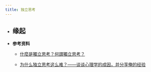 ```yaml
---
title: 独立思考
---
```


- 缘起
	 - 

- **参考资料**
	 - [什麼是獨立思考？何謂獨立思考？](https://cashhahaha.blogspot.com/2011/06/blog-post.html)

	 - [为什么独立思考这么难？——谈谈心理学的成因，并分享俺的经验](https://program-think.blogspot.com/2019/03/Why-Thinking-Hard-So-Hard.html)
